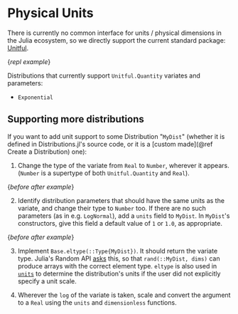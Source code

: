 # Physical Units

There is currently no common interface for units / physical dimensions in the Julia ecosystem, so we directly support the current standard package: [Unitful](https://github.com/PainterQubits/Unitful.jl).

{*repl example*}

Distributions that currently support `Unitful.Quantity` variates and parameters:

- `Exponential`


## Supporting more distributions

If you want to add unit support to some Distribution "`MyDist`" (whether it is defined in Distributions.jl's source code, or it is a [custom made](@ref Create a Distribution) one):
<!-- check when built: does this work, or do we need 
      - # [Create a Distribution](@id create-a-distribution)
      - [custom made](@ref create-a-distribution)
 -->

1. Change the type of the variate from `Real` to `Number`, wherever it appears. (`Number` is a supertype of both `Unitful.Quantity` and `Real`).

{*before after example*} 
<!-- eg `pdf(d::MyDist, x)` -->

2. Identify distribution parameters that should have the same units as the variate, and change their type to `Number` too. If there are no such parameters (as in e.g. `LogNormal`), add a `units` field to `MyDist`. In `MyDist`'s constructors, give this field a default value of `1` or `1.0`, as appropriate.

{*before after example*}

3. Implement `Base.eltype(::Type{MyDist})`. It should return the variate type.
    Julia's Random API [asks](https://docs.julialang.org/en/v1/stdlib/Random/#A-simple-sampler-without-pre-computed-data) this, so that `rand(::MyDist, dims)` can produce arrays with the correct element type. `eltype` is also used in [`units`](@ref) to determine the distribution's units if the user did not explicitly specify a unit scale.
    
4. Wherever the `log` of the variate is taken, scale and convert the argument to a `Real` using the `units` and `dimensionless` functions.
